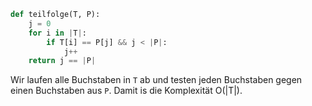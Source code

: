 ```python
def teilfolge(T, P):
    j = 0
    for i in |T|:
        if T[i] == P[j] && j < |P|:
            j++
    return j == |P|
```
Wir laufen alle Buchstaben in `T` ab und testen jeden Buchstaben gegen einen Buchstaben aus `P`. Damit is die Komplexität O(|T|).
